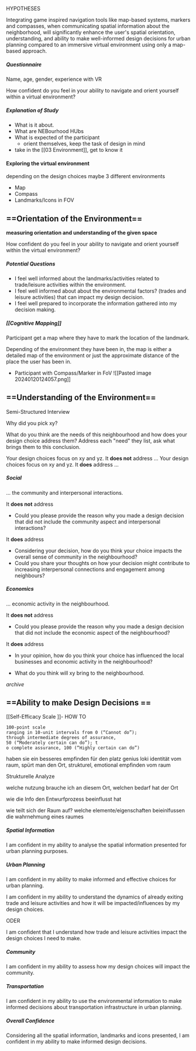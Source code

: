 
HYPOTHESES 

Integrating game inspired navigation tools like map-based systems, markers and compasses, when communicating spatial information about the neighborhood, will significantly enhance the user's spatial orientation, understanding, and ability to make well-informed design decisions for urban planning compared to an immersive virtual environment using only a map-based approach.

##### Questionnaire 
Name, age, gender, experience with VR

How confident do you feel in your ability to navigate and orient yourself within a virtual environment?

##### Explanation of Study
- What is it about.
- What are NEBourhood HUbs
- What is expected of the participant
	- orient themselves, keep the task of design in mind
- take in the [[03 Environment]], get to know it

#### Exploring the virtual environment
depending on the design choices maybe 3 different environments
- Map
- Compass
- Landmarks/Icons in FOV

## ==Orientation of the Environment==

**measuring orientation and understanding of the given space**

How confident do you feel in your ability to navigate and orient yourself within the virtual environment?

##### Potential Questions
- I feel well informed about the landmarks/activities related to trade/leisure activities within the environment.
- I feel well informed about about the environmental factors? (trades and leisure activities) that can impact my design decision.
- I feel well prepared to incorporate the information gathered into my decision making.

##### [[Cognitive Mapping]]
Participant get a map where they have to mark the location of the landmark.

Depending of the environment they have been in, the map is either a detailed map of the environment or just the approximate distance of the place the user has been in. 


- Participant with Compass/Marker in FoV
	 ![[Pasted image 20240120124057.png]]






## ==Understanding of the Environment==

Semi-Structured Interview

Why did you pick xy?

What do you think are the needs of this neighbourhood and how does your design choice address them?
	Address each "need" they list, ask what brings them to this conclusion. 

Your design choices focus on xy and yz. It **does not** address ... 
Your design choices focus on xy and yz. It **does** address ... 


##### Social
... the community and interpersonal interactions. 

It **does not** address
- Could you please provide the reason why you made a design decision that did not include the community aspect and interpersonal interactions? 

It **does** address
- Considering your decision, how do you think your choice impacts the overall sense of community in the neighbourhood?
- Could you share your thoughts on how your decision might contribute to increasing interpersonal connections and engagement among neighbours?

##### Economics
... economic activity in the neighbourhood.

It **does not** address
- Could you please provide the reason why you made a design decision that did not include the economic aspect of the neighbourhood? 

It **does** address
- In your opinion, how do you think your choice has influenced the local businesses and economic activity in the neighbourhood?




- What do you think will xy bring to the neighbourhood. 



















_archive_
## ==Ability to make Design Decisions ==

[[Self-Efficacy Scale ]]- HOW TO

	100-point scale
	ranging in 10-unit intervals from 0 (“Cannot do”); 
	through intermediate degrees of assurance, 
	50 (“Moderately certain can do”); t
	o complete assurance, 100 (“Highly certain can do”)

haben sie ein besseres empfinden für den platz
genius loki
identität vom raum, 
spürt man den Ort,
strukturel, emotional empfinden vom raum

Strukturelle Analyze


welche nutzung brauche ich an diesem Ort, welchen bedarf hat der Ort

wie die Info den Entwurfprozess beeinflusst hat

wie teilt sich der Raum auf? welche elemente/eigenschaften beieinlfussen die wahrnehmung eines raumes


##### Spatial Information
I am confident in my ability to analyse the spatial information presented for urban planning purposes.
##### Urban Planning
I am confident in my ability to make informed and effective choices for urban planning.

I am confident in my ability to understand the dynamics of already exiting trade and leisure activities and how it will be impacted/influences by my  design choices.

ODER

I am confident that I understand how trade and leisure activities impact the design choices I need to make.



##### Community
I am confident in my ability to assess how my design choices will impact the community.
##### Transportation
I am confident in my ability to use the environmental information to make informed decisions about transportation infrastructure in urban planning.

##### Overall Confidence
Considering all the spatial information, landmarks and icons presented, I am confident in my ability to make informed design decisions.
